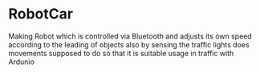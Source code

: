 # RobotCar
Making Robot which is controlled via Bluetooth and adjusts its own speed according to the leading of objects also by sensing the traffic lights does movements supposed to do so that it is suitable usage in traffic with Ardunio
